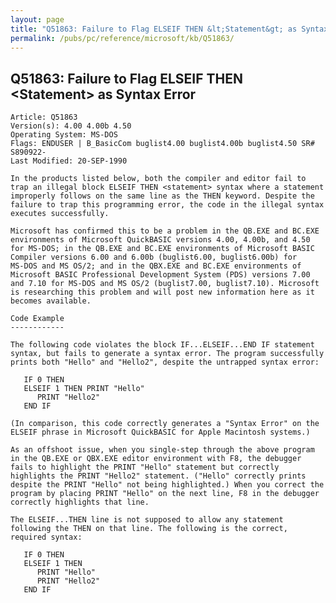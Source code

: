 ```yaml
---
layout: page
title: "Q51863: Failure to Flag ELSEIF THEN &lt;Statement&gt; as Syntax Error"
permalink: /pubs/pc/reference/microsoft/kb/Q51863/
---
```


## Q51863: Failure to Flag ELSEIF THEN &lt;Statement&gt; as Syntax Error

	Article: Q51863
	Version(s): 4.00 4.00b 4.50
	Operating System: MS-DOS
	Flags: ENDUSER | B_BasicCom buglist4.00 buglist4.00b buglist4.50 SR# S890922-
	Last Modified: 20-SEP-1990
	
	In the products listed below, both the compiler and editor fail to
	trap an illegal block ELSEIF THEN <statement> syntax where a statement
	improperly follows on the same line as the THEN keyword. Despite the
	failure to trap this programming error, the code in the illegal syntax
	executes successfully.
	
	Microsoft has confirmed this to be a problem in the QB.EXE and BC.EXE
	environments of Microsoft QuickBASIC versions 4.00, 4.00b, and 4.50
	for MS-DOS; in the QB.EXE and BC.EXE environments of Microsoft BASIC
	Compiler versions 6.00 and 6.00b (buglist6.00, buglist6.00b) for
	MS-DOS and MS OS/2; and in the QBX.EXE and BC.EXE environments of
	Microsoft BASIC Professional Development System (PDS) versions 7.00
	and 7.10 for MS-DOS and MS OS/2 (buglist7.00, buglist7.10). Microsoft
	is researching this problem and will post new information here as it
	becomes available.
	
	Code Example
	------------
	
	The following code violates the block IF...ELSEIF...END IF statement
	syntax, but fails to generate a syntax error. The program successfully
	prints both "Hello" and "Hello2", despite the untrapped syntax error:
	
	   IF 0 THEN
	   ELSEIF 1 THEN PRINT "Hello"
	      PRINT "Hello2"
	   END IF
	
	(In comparison, this code correctly generates a "Syntax Error" on the
	ELSEIF phrase in Microsoft QuickBASIC for Apple Macintosh systems.)
	
	As an offshoot issue, when you single-step through the above program
	in the QB.EXE or QBX.EXE editor environment with F8, the debugger
	fails to highlight the PRINT "Hello" statement but correctly
	highlights the PRINT "Hello2" statement. ("Hello" correctly prints
	despite the PRINT "Hello" not being highlighted.) When you correct the
	program by placing PRINT "Hello" on the next line, F8 in the debugger
	correctly highlights that line.
	
	The ELSEIF...THEN line is not supposed to allow any statement
	following the THEN on that line. The following is the correct,
	required syntax:
	
	   IF 0 THEN
	   ELSEIF 1 THEN
	      PRINT "Hello"
	      PRINT "Hello2"
	   END IF
